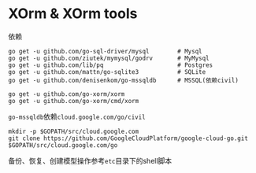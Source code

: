 # XOrm & XOrm tools

依赖
```
go get -u github.com/go-sql-driver/mysql        # Mysql
go get -u github.com/ziutek/mymysql/godrv       # MyMysql
go get -u github.com/lib/pq                     # Postgres
go get -u github.com/mattn/go-sqlite3           # SQLite
go get -u github.com/denisenkom/go-mssqldb      # MSSQL(依赖civil)
```

```
go get -u github.com/go-xorm/xorm
go get -u github.com/go-xorm/cmd/xorm
```

`go-mssqldb`依赖`cloud.google.com/go/civil`
```
mkdir -p $GOPATH/src/cloud.google.com
git clone https://github.com/GoogleCloudPlatform/google-cloud-go.git $GOPATH/src/cloud.google.com/go
```

备份、恢复、创建模型操作参考`etc`目录下的shell脚本
